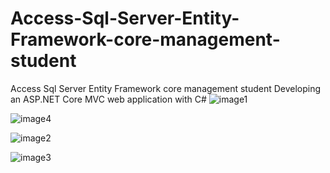 # Access-Sql-Server-Entity-Framework-core-management-student
Access Sql Server Entity Framework core management student
Developing an ASP.NET Core MVC web application with C#
![image1](https://user-images.githubusercontent.com/73079423/167741388-2b5809ea-53ab-4e85-a959-1a108b52f28d.jpg)

![image4](https://user-images.githubusercontent.com/73079423/167741414-4b7d425c-45e9-4451-9ae4-427052e95806.jpg)

![image2](https://user-images.githubusercontent.com/73079423/167741427-6acafe20-c065-42b4-bcec-487e4f2ea70b.jpg)

![image3](https://user-images.githubusercontent.com/73079423/167741440-59bbc5f8-be3c-4105-9335-c7c731f461fe.jpg)
